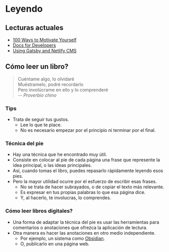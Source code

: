 # Leyendo

## Lecturas actuales

- [100 Ways to Motivate Yourself](100-ways-to-motivate-yourself.md)
- [Docs for Developers](docs-for-developers.md)
- [Using Gatsby and Netlify CMS](using-gatsby-and-netlify-cms.md)


## Cómo leer un libro?

> Cuéntame algo, lo olvidaré \
> Muéstramelo, podré recordarlo \
> Pero involúcrame en ello y lo comprenderé \
> _-- Proverbio chino_

### Tips

- Trata de seguir tus gustos.
  - Lee lo que te place.
  - No es necesario empezar por el principio ni terminar por el final.

### Técnica del pie

- Hay una técnica que he encontrado muy útil.
- Consiste en colocar al pie de cada página una frase que represente la idea principal, o las ideas principales.
- Así, cuando tomas el libro, puedes repasarlo rápidamente leyendo esos pies.
- Pero la mayor utilidad ocurre por el esfuerzo de escribir esas frases.
  - No se trata de hacer subrayados, o de copiar el texto más relevante.
  - Es expresar en tus propias palabras lo que esa página dice.
  - Y, al hacerlo, te involucras, lo comprendes.

### Cómo leer libros digitales?

- Una forma de adaptar la técnica del pie es usar las herramientas para comentarios o anotaciones que ofrezca la aplicación de lectura.
- Otra manera es hacer las anotaciones en otro medio independiente.
  - Por ejemplo, un sistema como [Obsidian](https://obsidian.md/).
  - O, publicarlo en una página web.

